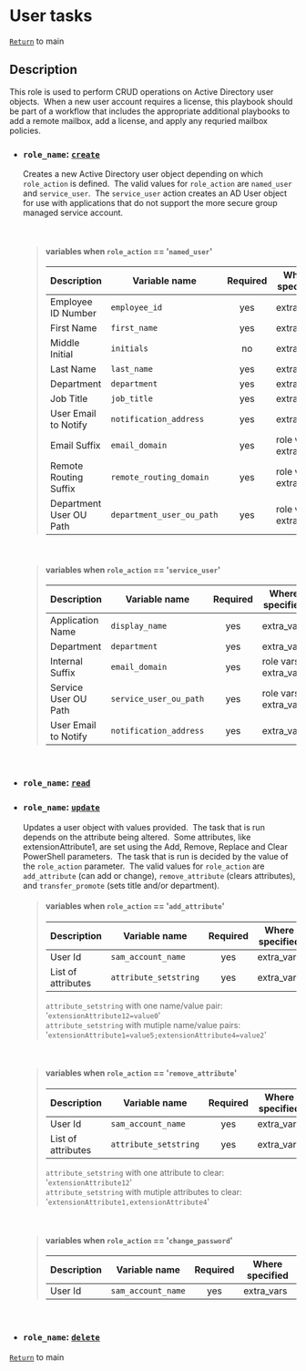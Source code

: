 # User tasks

[`Return`](/README.md) to main

## Description

This role is used to perform CRUD operations on Active Directory user objects.&nbsp; When a new user account requires a license, this playbook should be part of a workflow that includes the appropriate additional playbooks to add a remote mailbox, add a license, and apply any requried mailbox policies.

- ### ```role_name```: [`create`](/user/create/)

   Creates a new Active Directory user object depending on which ```role_action``` is defined.&nbsp; The valid values for ```role_action``` are ```named_user``` and ```service_user```.&nbsp; The ```service_user``` action creates an AD User object for use with applications that do not support the more secure group managed service account.

  &nbsp;

  > #### variables when ```role_action``` == '```named_user```'
  >
  >    | Description            | Variable name                 | Required | Where specified       |
  >    | ---------------------- | ----------------------------- |:--------:| --------------------- |
  >    | Employee ID Number     | ```employee_id```             | yes      | extra_vars            |
  >    | First Name             | ```first_name```              | yes      | extra_vars            |
  >    | Middle Initial         | ```initials```                | no       | extra_vars            |
  >    | Last Name              | ```last_name```               | yes      | extra_vars            |
  >    | Department             | ```department```              | yes      | extra_vars            |
  >    | Job Title              | ```job_title```               | yes      | extra_vars            |
  >    | User Email to Notify   | ```notification_address```    | yes      | extra_vars            |
  >    | Email Suffix           | ```email_domain```            | yes      | role vars, extra_vars |
  >    | Remote Routing Suffix  | ```remote_routing_domain```   | yes      | role vars, extra_vars |
  >    | Department User OU Path| ```department_user_ou_path``` | yes      | role vars, extra_vars |
  &nbsp;

  > #### variables when ```role_action``` == '```service_user```'
  >
  >    | Description            | Variable name              | Required | Where specified       |
  >    | ---------------------- | -------------------------- |:--------:| --------------------- |
  >    | Application Name       | ```display_name```         | yes      | extra_vars            |
  >    | Department             | ```department```           | yes      | extra_vars            |
  >    | Internal Suffix        | ```email_domain```         | yes      | role vars, extra_vars |
  >    | Service User OU Path   | ```service_user_ou_path``` | yes      | role vars, extra_vars |
  >    | User Email to Notify   | ```notification_address``` | yes      | extra_vars            |
  &nbsp;

- ### ```role_name```: [`read`](/user/read/)

- ### ```role_name```: [`update`](/user/update/)

  Updates a user object with values provided.&nbsp; The task that is run depends on the attribute being altered.&nbsp; Some attributes, like extensionAttribute1, are set using the Add, Remove, Replace and Clear PowerShell parameters.&nbsp; The task that is run is decided by the value of the ```role_action``` parameter.&nbsp; The valid values for ```role_action``` are ```add_attribute``` (can add or change), ```remove_attribute``` (clears attributes), and ```transfer_promote``` (sets title and/or department).

  > #### variables when ```role_action``` == '```add_attribute```'
  >
  >    | Description            | Variable name              | Required | Where specified       |
  >    | ---------------------- | -------------------------- |:--------:| --------------------- |
  >    | User Id                | ```sam_account_name```     | yes      | extra_vars            |
  >    | List of attributes     | ```attribute_setstring```  | yes      | extra_vars            |
  >
  >```attribute_setstring``` with one name/value pair: '```extensionAttribute12=value0```'  
  >```attribute_setstring``` with mutiple name/value pairs: '```extensionAttribute1=value5;extensionAttribute4=value2```'

  &nbsp;  

  > #### variables when ```role_action``` == '```remove_attribute```'
  >
  >    | Description            | Variable name              | Required | Where specified       |
  >    | ---------------------- | -------------------------- |:--------:| --------------------- |
  >    | User Id                | ```sam_account_name```     | yes      | extra_vars            |
  >    | List of attributes     | ```attribute_setstring```  | yes      | extra_vars            |
  >
  >```attribute_setstring``` with one attribute to clear: '```extensionAttribute12```'  
  >```attribute_setstring``` with mutiple attributes to clear: '```extensionAttribute1,extensionAttribute4```'

  &nbsp;

  > #### variables when ```role_action``` == '```change_password```'
  >
  >    | Description            | Variable name              | Required | Where specified       |
  >    | ---------------------- | -------------------------- |:--------:| --------------------- |
  >    | User Id                | ```sam_account_name```     | yes      | extra_vars            |

  &nbsp;

- ### ```role_name```: [`delete`](/user/delete/)

[`Return`](/README.md) to main
